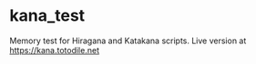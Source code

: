 # kana_test
Memory test for Hiragana and Katakana scripts. Live version at https://kana.totodile.net
